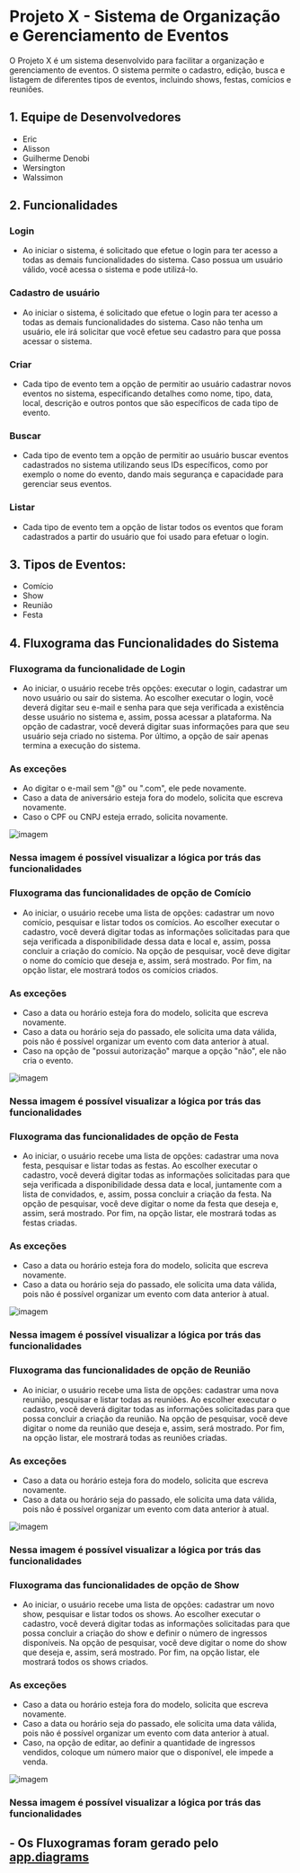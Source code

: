 # Projeto X - Sistema de Organização e Gerenciamento de Eventos

O Projeto X é um sistema desenvolvido para facilitar a organização e gerenciamento de eventos. O sistema permite o cadastro, edição, busca e listagem de diferentes tipos de eventos, incluindo shows, festas, comícios e reuniões.

## 1. Equipe de Desenvolvedores

- Eric 
- Alisson 
- Guilherme Denobi 
- Wersington
- Walssimon

## 2. Funcionalidades

### Login
- Ao iniciar o sistema, é solicitado que efetue o login para ter acesso a todas as demais funcionalidades do sistema. Caso possua um usuário válido, você acessa o sistema e pode utilizá-lo.

### Cadastro de usuário
- Ao iniciar o sistema, é solicitado que efetue o login para ter acesso a todas as demais funcionalidades do sistema. Caso não tenha um usuário, ele irá solicitar que você efetue seu cadastro para que possa acessar o sistema.

### Criar 
- Cada tipo de evento tem a opção de permitir ao usuário cadastrar novos eventos no sistema, especificando detalhes como nome, tipo, data, local, descrição e outros pontos que são específicos de cada tipo de evento.

### Buscar 
- Cada tipo de evento tem a opção de permitir ao usuário buscar eventos cadastrados no sistema utilizando seus IDs específicos, como por exemplo o nome do evento, dando mais segurança e capacidade para gerenciar seus eventos.

### Listar 
- Cada tipo de evento tem a opção de listar todos os eventos que foram cadastrados a partir do usuário que foi usado para efetuar o login.

## 3. Tipos de Eventos:
- Comício
- Show
- Reunião
- Festa

## 4. Fluxograma das Funcionalidades do Sistema

### Fluxograma da funcionalidade de Login
* Ao iniciar, o usuário recebe três opções: executar o login, cadastrar um novo usuário ou sair do sistema. Ao escolher executar o login, você deverá digitar seu e-mail e senha para que seja verificada a existência desse usuário no sistema e, assim, possa acessar a plataforma. Na opção de cadastrar, você deverá digitar suas informações para que seu usuário seja criado no sistema. Por último, a opção de sair apenas termina a execução do sistema.

### As exceções
* Ao digitar o e-mail sem "@" ou ".com", ele pede novamente.
* Caso a data de aniversário esteja fora do modelo, solicita que escreva novamente.
* Caso o CPF ou CNPJ esteja errado, solicita novamente.

![imagem](/Fluxogramas/LOGIN.jpg)
### Nessa imagem é possível visualizar a lógica por trás das funcionalidades 

### Fluxograma das funcionalidades de opção de Comício
* Ao iniciar, o usuário recebe uma lista de opções: cadastrar um novo comício, pesquisar e listar todos os comícios. Ao escolher executar o cadastro, você deverá digitar todas as informações solicitadas para que seja verificada a disponibilidade dessa data e local e, assim, possa concluir a criação do comício. Na opção de pesquisar, você deve digitar o nome do comício que deseja e, assim, será mostrado. Por fim, na opção listar, ele mostrará todos os comícios criados.

### As exceções
* Caso a data ou horário esteja fora do modelo, solicita que escreva novamente.
* Caso a data ou horário seja do passado, ele solicita uma data válida, pois não é possível organizar um evento com data anterior à atual.
* Caso na opção de "possui autorização" marque a opção "não", ele não cria o evento.

![imagem](/Fluxogramas/COMICIO.jpg)
### Nessa imagem é possível visualizar a lógica por trás das funcionalidades 

### Fluxograma das funcionalidades de opção de Festa
* Ao iniciar, o usuário recebe uma lista de opções: cadastrar uma nova festa, pesquisar e listar todas as festas. Ao escolher executar o cadastro, você deverá digitar todas as informações solicitadas para que seja verificada a disponibilidade dessa data e local, juntamente com a lista de convidados, e, assim, possa concluir a criação da festa. Na opção de pesquisar, você deve digitar o nome da festa que deseja e, assim, será mostrado. Por fim, na opção listar, ele mostrará todas as festas criadas.

### As exceções
* Caso a data ou horário esteja fora do modelo, solicita que escreva novamente.
* Caso a data ou horário seja do passado, ele solicita uma data válida, pois não é possível organizar um evento com data anterior à atual.

![imagem](/Fluxogramas/FESTA.jpg)
### Nessa imagem é possível visualizar a lógica por trás das funcionalidades 

### Fluxograma das funcionalidades de opção de Reunião
* Ao iniciar, o usuário recebe uma lista de opções: cadastrar uma nova reunião, pesquisar e listar todas as reuniões. Ao escolher executar o cadastro, você deverá digitar todas as informações solicitadas para que possa concluir a criação da reunião. Na opção de pesquisar, você deve digitar o nome da reunião que deseja e, assim, será mostrado. Por fim, na opção listar, ele mostrará todas as reuniões criadas.

### As exceções
* Caso a data ou horário esteja fora do modelo, solicita que escreva novamente.
* Caso a data ou horário seja do passado, ele solicita uma data válida, pois não é possível organizar um evento com data anterior à atual.

![imagem](/Fluxogramas/REUNIAO.jpg)
### Nessa imagem é possível visualizar a lógica por trás das funcionalidades 

### Fluxograma das funcionalidades de opção de Show
* Ao iniciar, o usuário recebe uma lista de opções: cadastrar um novo show, pesquisar e listar todos os shows. Ao escolher executar o cadastro, você deverá digitar todas as informações solicitadas para que possa concluir a criação do show e definir o número de ingressos disponíveis. Na opção de pesquisar, você deve digitar o nome do show que deseja e, assim, será mostrado. Por fim, na opção listar, ele mostrará todos os shows criados.

### As exceções
* Caso a data ou horário esteja fora do modelo, solicita que escreva novamente.
* Caso a data ou horário seja do passado, ele solicita uma data válida, pois não é possível organizar um evento com data anterior à atual.
* Caso, na opção de editar, ao definir a quantidade de ingressos vendidos, coloque um número maior que o disponível, ele impede a venda.

![imagem](/Fluxogramas/SHOW.jpg)
### Nessa imagem é possível visualizar a lógica por trás das funcionalidades 




## - Os Fluxogramas foram gerado pelo [app.diagrams](https://app.diagrams.net)



